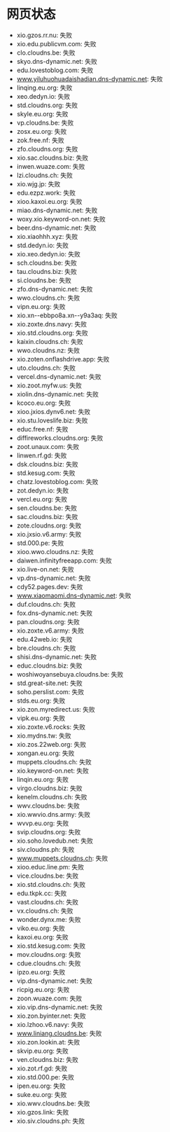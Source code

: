 # 网页状态
- xio.gzos.rr.nu: 失败
- xio.edu.publicvm.com: 失败
- clo.cloudns.be: 失败
- skyo.dns-dynamic.net: 失败
- edu.lovestoblog.com: 失败
- www.yiluhuohuadaishadian.dns-dynamic.net: 失败
- linqing.eu.org: 失败
- xeo.dedyn.io: 失败
- std.cloudns.org: 失败
- skyle.eu.org: 失败
- vp.cloudns.be: 失败
- zosx.eu.org: 失败
- zok.free.nf: 失败
- zfo.cloudns.org: 失败
- xio.sac.cloudns.biz: 失败
- inwen.wuaze.com: 失败
- lzi.cloudns.ch: 失败
- xio.wjg.jp: 失败
- edu.ezpz.work: 失败
- xioo.kaxoi.eu.org: 失败
- miao.dns-dynamic.net: 失败
- woxy.xio.keyword-on.net: 失败
- beer.dns-dynamic.net: 失败
- xio.xiaohhh.xyz: 失败
- std.dedyn.io: 失败
- xio.xeo.dedyn.io: 失败
- sch.cloudns.be: 失败
- tau.cloudns.biz: 失败
- si.cloudns.be: 失败
- zfo.dns-dynamic.net: 失败
- wwo.cloudns.ch: 失败
- vipn.eu.org: 失败
- xio.xn--ebbpo8a.xn--y9a3aq: 失败
- xio.zoxte.dns.navy: 失败
- xio.std.cloudns.org: 失败
- kaixin.cloudns.ch: 失败
- wwo.cloudns.nz: 失败
- xio.zoten.onflashdrive.app: 失败
- uto.cloudns.ch: 失败
- vercel.dns-dynamic.net: 失败
- xio.zoot.myfw.us: 失败
- xiolin.dns-dynamic.net: 失败
- kcoco.eu.org: 失败
- xioo.jxios.dynv6.net: 失败
- xio.stu.loveslife.biz: 失败
- educ.free.nf: 失败
- diffireworks.cloudns.org: 失败
- zoot.unaux.com: 失败
- linwen.rf.gd: 失败
- dsk.cloudns.biz: 失败
- std.kesug.com: 失败
- chatz.lovestoblog.com: 失败
- zot.dedyn.io: 失败
- vercl.eu.org: 失败
- sen.cloudns.be: 失败
- sac.cloudns.biz: 失败
- zote.cloudns.org: 失败
- xio.jxsio.v6.army: 失败
- std.000.pe: 失败
- xioo.wwo.cloudns.nz: 失败
- daiwen.infinityfreeapp.com: 失败
- xio.live-on.net: 失败
- vp.dns-dynamic.net: 失败
- cdy52.pages.dev: 失败
- www.xiaomaomi.dns-dynamic.net: 失败
- duf.cloudns.ch: 失败
- fox.dns-dynamic.net: 失败
- pan.cloudns.org: 失败
- xio.zoxte.v6.army: 失败
- edu.42web.io: 失败
- bre.cloudns.ch: 失败
- shisi.dns-dynamic.net: 失败
- educ.cloudns.biz: 失败
- woshiwoyansebuya.cloudns.be: 失败
- std.great-site.net: 失败
- soho.perslist.com: 失败
- stds.eu.org: 失败
- xio.zon.myredirect.us: 失败
- vipk.eu.org: 失败
- xio.zoxte.v6.rocks: 失败
- xio.mydns.tw: 失败
- xio.zos.22web.org: 失败
- xongan.eu.org: 失败
- muppets.cloudns.ch: 失败
- xio.keyword-on.net: 失败
- linqin.eu.org: 失败
- virgo.cloudns.biz: 失败
- kenelm.cloudns.ch: 失败
- wwv.cloudns.be: 失败
- xio.wwvio.dns.army: 失败
- wvvp.eu.org: 失败
- svip.cloudns.org: 失败
- xio.soho.lovedub.net: 失败
- siv.cloudns.ph: 失败
- www.muppets.cloudns.ch: 失败
- xioo.educ.line.pm: 失败
- vice.cloudns.be: 失败
- xio.std.cloudns.ch: 失败
- edu.tkpk.cc: 失败
- vast.cloudns.ch: 失败
- vx.cloudns.ch: 失败
- wonder.dynx.me: 失败
- viko.eu.org: 失败
- kaxoi.eu.org: 失败
- xio.std.kesug.com: 失败
- mov.cloudns.org: 失败
- cdue.cloudns.ch: 失败
- ipzo.eu.org: 失败
- vip.dns-dynamic.net: 失败
- ricpig.eu.org: 失败
- zoon.wuaze.com: 失败
- xio.vip.dns-dynamic.net: 失败
- xio.zon.byinter.net: 失败
- xio.lzhoo.v6.navy: 失败
- www.liniang.cloudns.be: 失败
- xio.zon.lookin.at: 失败
- skvip.eu.org: 失败
- ven.cloudns.biz: 失败
- xio.zot.rf.gd: 失败
- xio.std.000.pe: 失败
- ipen.eu.org: 失败
- suke.eu.org: 失败
- xio.wwv.cloudns.be: 失败
- xio.gzos.link: 失败
- xio.siv.cloudns.ph: 失败
